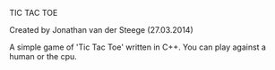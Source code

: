 TIC TAC TOE

Created by Jonathan van der Steege (27.03.2014)

A simple game of 'Tic Tac Toe' written in C++.
You can play against a human or the cpu.
